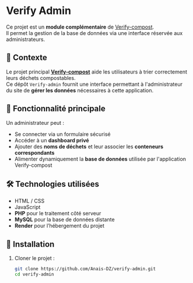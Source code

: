 # Verify Admin

Ce projet est un **module complémentaire** de [Verify-compost](https://github.com/Anais-DZ/Verify-compost).  
Il permet la gestion de la base de données via une interface réservée aux administrateurs.

## 🌱 Contexte

Le projet principal **[Verify-compost](https://github.com/Anais-DZ/Verify-compost)** aide les utilisateurs à trier correctement leurs déchets compostables.  
Ce dépôt `Verify-admin` fournit une interface permettant à l'administrateur du site de **gérer les données** nécessaires à cette application.

## 🔐 Fonctionnalité principale

Un administrateur peut :

- Se connecter via un formulaire sécurisé
- Accéder à un **dashboard privé**
- Ajouter des **noms de déchets** et leur associer les **conteneurs correspondants**
- Alimenter dynamiquement la **base de données** utilisée par l'application Verify-compost

## 🛠️ Technologies utilisées

- HTML / CSS
- JavaScript
- **PHP** pour le traitement côté serveur
- **MySQL** pour la base de données distante
- **Render** pour l’hébergement du projet

## 🔧 Installation

1. Cloner le projet :

   ```bash
   git clone https://github.com/Anais-DZ/verify-admin.git
   cd verify-admin

